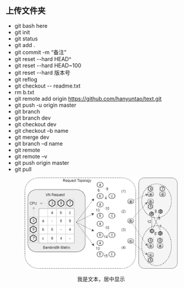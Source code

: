 ## 上传文件夹
* git bash here
* git init
* git status
* git add .
* git commit -m “备注”
* git reset --hard HEAD^
* git reset --hard HEAD~100
* git reset --hard 版本号
* git reflog
* git checkout -- readme.txt
* rm b.txt
* git remote add origin https://github.com/hanyuntao/text.git
* git push -u origin master
* git branch
* git branch dev
* git checkout dev
* git checkout –b name
* git merge dev
* git branch –d name
* git remote
* git remote –v
* git push origin master
* git pull
  
<center>
<img src="picture/paper/Embedded_model1.png" width="80%" />
<p style="text-align:center">我是文本，居中显示</p>
</center>

 